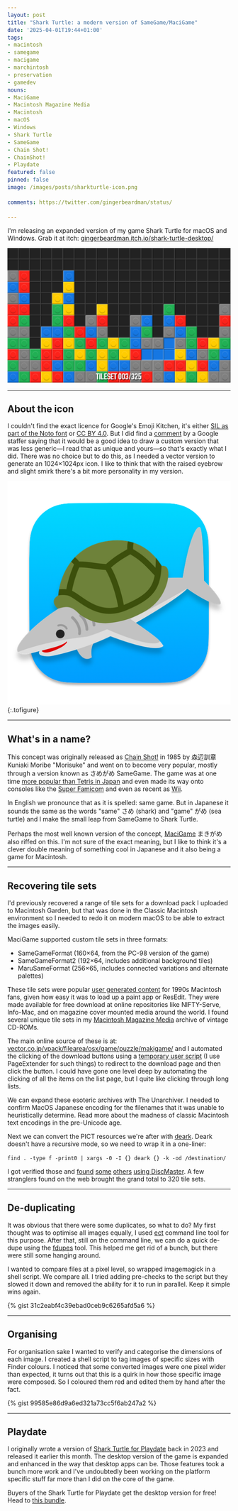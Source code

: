 ```yaml
---
layout: post
title: "Shark Turtle: a modern version of SameGame/MaciGame"
date: '2025-04-01T19:44+01:00'
tags:
- macintosh
- samegame
- macigame
- marchintosh
- preservation
- gamedev
nouns:
- MaciGame
- Macintosh Magazine Media
- Macintosh
- macOS
- Windows
- Shark Turtle
- SameGame
- Chain Shot!
- ChainShot!
- Playdate
featured: false
pinned: false
image: /images/posts/sharkturtle-icon.png

comments: https://twitter.com/gingerbeardman/status/

---
```


I'm releasing an expanded version of my game Shark Turtle for macOS and Windows. Grab it at itch: [gingerbeardman.itch.io/shark-turtle-desktop/](https://gingerbeardman.itch.io/shark-turtle-desktop/)

![IMG](/images/posts/sharkturtle-screen.png)

----

## About the icon

I couldn't find the exact licence for Google's Emoji Kitchen, it's either [SIL as part of the Noto font](https://github.com/googlefonts/noto-emoji/blob/main/LICENSE) or [CC BY 4.0](https://developers.googleblog.com/en/updates-to-emoji-new-characters-new-animation-new-color-customization-and-more/). But I did find a [comment](https://github.com/googlefonts/noto-emoji/issues/151#issuecomment-318418911) by a Google staffer saying that it would be a good idea to draw a custom version that was less generic—I read that as unique and yours—so that's exactly what I did. There was no choice but to do this, as I needed a vector version to generate an 1024×1024px icon. I like to think that with the raised eyebrow and slight smirk there's a bit more personality in my version.

![IMG](/images/posts/sharkturtle-icon.png "My vector version of Google Emoji Kitchen's “Shark Turtle”")
{:.tofigure}

----

## What's in a name?

This concept was originally released as [Chain Shot!](https://web.archive.org/web/20230507124114/http://www.asahi-net.or.jp:80/~KY6K-MRB/chainsht.htm) in 1985 by 森辺訓章 Kuniaki Moribe "Morisuke" and went on to become very popular, mostly through a version known as さめがめ SameGame. The game was at one time [more popular than Tetris in Japan](/2023/08/19/fake-steve-jobs-and-letters-from-bill-g/#samegame) and even made its way onto consoles like the [Super Famicom](https://retro-gamer.jp/?p=10059) and even as recent as [Wii](https://www.mobygames.com/game/55440/pop-em-drop-em-samegame/).

In English we pronounce that as it is spelled: same game. But in Japanese it sounds the same as the words "same" さめ (shark) and "game" がめ (sea turtle) and I make the small leap from SameGame to Shark Turtle.

Perhaps the most well known version of the concept, [MaciGame](/2023/05/04/macigame-user-created-graphics/) まきがめ also riffed on this. I'm not sure of the exact meaning, but I like to think it's a clever double meaning of something cool in Japanese and it also being a game for Macintosh.

----

## Recovering tile sets

I'd previously recovered a range of tile sets for a download pack I uploaded to Macintosh Garden, but that was done in the Classic Macintosh environment so I needed to redo it on modern macOS to be able to extract the images easily.

MaciGame supported custom tile sets in three formats:

- SameGameFormat (160×64, from the PC-98 version of the game)
- SameGameFormat2 (192×64, includes additional background tiles)
- MaruSameFormat (256×65, includes connected variations and alternate palettes)

These tile sets were popular [user generated content](/2023/05/04/macigame-user-created-graphics/) for 1990s Macintosh fans, given how easy it was to load up a paint app or ResEdit. They were made available for free download at online repositories like NIFTY-Serve, Info-Mac, and on magazine cover mounted media around the world. I found several unique tile sets in my [Macintosh Magazine Media](/2025/03/28/macintosh-magazine-media-1-million-files/) archive of vintage CD-ROMs.

The main online source of these is at: [vector.co.jp/vpack/filearea/osx/game/puzzle/makigame/](https://www.vector.co.jp/vpack/filearea/osx/game/puzzle/makigame/) and I automated the clicking of the download buttons using a [temporary user script](https://gist.github.com/gingerbeardman/47bfd8f6b76a7f33a6262b7998994416) (I use PageExtender for such things) to redirect to the download page and then click the button. I could have gone one level deep by automating the clicking of all the items on the list page, but I quite like clicking through long lists.

We can expand these esoteric archives with The Unarchiver. I needed to confirm MacOS Japanese encoding for the filenames that it was unable to heuristically determine. Read more about the madness of classic Macintosh text encodings in the pre-Unicode age.

Next we can convert the PICT resources we're after with [deark](https://github.com/jsummers/deark). Deark doesn't have a recursive mode, so we need to wrap it in a one-liner:

`find . -type f -print0 | xargs -0 -I {} deark {} -k -od /destination/`

I got verified those and [found](https://discmaster.textfiles.com/search?family=image&amp;widthMin=160&amp;heightMin=64&amp;widthMax=160&amp;heightMax=64&amp;dedup=dedup&amp;sortBy=itemid&amp;pageNum=0) [some](https://discmaster.textfiles.com/search?family=image&amp;widthMin=192&amp;heightMin=64&amp;widthMax=192&amp;heightMax=64&amp;dedup=dedup&amp;sortBy=itemid&amp;pageNum=0) [others](https://discmaster.textfiles.com/search?family=image&amp;widthMin=256&amp;heightMin=65&amp;widthMax=256&amp;heightMax=65&amp;dedup=dedup&amp;sortBy=itemid&amp;pageNum=0) [using DiscMaster](https://discmaster.textfiles.com/search?family=image&amp;detection=PICT%2FSaMe&amp;dedup=dedup&amp;sortBy=itemid&amp;pageNum=0). A few stranglers found on the web brought the grand total to 320 tile sets.

----

## De-duplicating

It was obvious that there were some duplicates, so what to do? My first thought was to optimise all images equally, I used [ect](https://github.com/fhanau/Efficient-Compression-Tool) command line tool for this purpose. After that, still on the command line, we can do a quick de-dupe using the [fdupes](https://github.com/adrianlopezroche/fdupes) tool. This helped me get rid of a bunch, but there were still some hanging around.

I wanted to compare files at a pixel level, so wrapped imagemagick in a shell script. We compare all. I tried adding pre-checks to the script but they slowed it down and removed the ability for it to run in parallel. Keep it simple wins again.

{% gist 31c2eabf4c39ebad0ceb9c6265afd5a6 %}

----

## Organising

For organisation sake I wanted to verify and categorise the dimensions of each image. I created a shell script to tag images of specific sizes with Finder colours. I noticed that some converted images were one pixel wider than expected, it turns out that this is a quirk in how those specific image were composed. So I coloured them red and edited them by hand after the fact.

{% gist 99585e86d9a6ed321a73cc5f6ab247a2 %}

----

## Playdate

I originally wrote a version of [Shark Turtle for Playdate](/2025/03/11/old-codes-new-releases-for-playdate/) back in 2023 and released it earlier this month. The desktop version of the game is expanded and enhanced in the way that desktop apps can be. Those features took a bunch more work and I've undoubtedly been working on the platform specific stuff far more than I did on the core of the game. 

Buyers of the Shark Turtle for Playdate get the desktop version for free! Head to [this bundle](https://itch.io/s/150167/shark-turtle-double-dip).